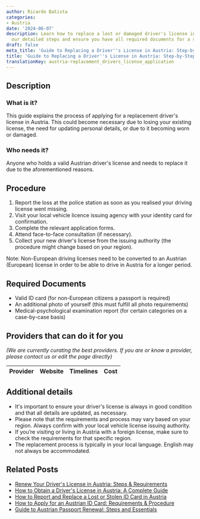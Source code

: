 ```yaml
---
author: Ricardo Batista
categories:
- Austria
date: '2024-06-07'
description: Learn how to replace a lost or damaged driver's license in Austria. Follow
  our detailed steps and ensure you have all required documents for a smooth process.
draft: false
meta_title: 'Guide to Replacing a Driver''s License in Austria: Step-by-Step'
title: 'Guide to Replacing a Driver''s License in Austria: Step-by-Step'
translationKey: austria-replacement_drivers_license_application
---
```


## Description
### What is it?
This guide explains the process of applying for a replacement driver's license in Austria. This could become necessary due to losing your existing license, the need for updating personal details, or due to it becoming worn or damaged.

### Who needs it?
Anyone who holds a valid Austrian driver's license and needs to replace it due to the aforementioned reasons.

## Procedure
1. Report the loss at the police station as soon as you realised your driving license went missing.
2. Visit your local vehicle licence issuing agency with your identity card for confirmation.
3. Complete the relevant application forms.
4. Attend face-to-face consultation (if necessary).
5. Collect your new driver's license from the issuing authority (the procedure might change based on your region).

Note: Non-European driving licenses need to be converted to an Austrian (European) license in order to be able to drive in Austria for a longer period.

## Required Documents
- Valid ID card (for non-European citizens a passport is required)
- An additional photo of yourself (this must fulfill all photo requirements)
- Medical-psychological examination report (for certain categories on a case-by-case basis)

## Providers that can do it for you

_(We are currently curating the best providers. If you are or know a provider, please contact us or edit the page directly)_

| Provider        |     Website     |     Timelines    |       Cost      |
| :-------------: | :-------------: |  :-------------: | :-------------: |

## Additional details
- It's important to ensure your driver's license is always in good condition and that all details are updated, as necessary.
- Please note that the requirements and process may vary based on your region. Always confirm with your local vehicle license issuing authority.
- If you’re visiting or living in Austria with a foreign license, make sure to check the requirements for that specific region.
- The replacement process is typically in your local language. English may not always be accommodated.


## Related Posts

- [Renew Your Driver's License in Austria: Steps & Requirements](https://tramitit.com/guides/austria/drivers_license_renewal/)
- [How to Obtain a Driver's License in Austria: A Complete Guide](https://tramitit.com/guides/austria/drivers_license_application/)
- [How to Report and Replace a Lost or Stolen ID Card in Austria](https://tramitit.com/guides/austria/id_card_loss_report/)
- [How to Apply for an Austrian ID Card: Requirements & Procedure](https://tramitit.com/guides/austria/id_card_application/)
- [Guide to Austrian Passport Renewal: Steps and Essentials](https://tramitit.com/guides/austria/passport_renewal/)